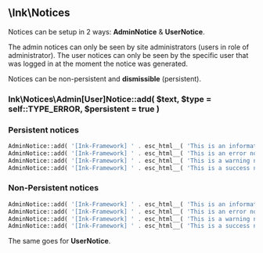 ## \Ink\Notices

Notices can be setup in 2 ways: **AdminNotice** & **UserNotice**.

The admin notices can only be seen by site administrators (users in role of administrator).
The user notices can only be seen by the specific user that was logged in at the moment the notice was generated.

Notices can be non-persistent and **dismissible** (persistent).

### Ink\Notices\Admin[User]Notice::add( $text, $type = self::TYPE_ERROR, $persistent = true )


### Persistent notices
```php
AdminNotice::add( '[Ink-Framework] ' . esc_html__( 'This is an informational notice.', 'ink-fw' ), AdminNotice::TYPE_INFO );
AdminNotice::add( '[Ink-Framework] ' . esc_html__( 'This is an error notice.', 'ink-fw' ), AdminNotice::TYPE_ERROR );
AdminNotice::add( '[Ink-Framework] ' . esc_html__( 'This is a warning notice.', 'ink-fw' ), AdminNotice::TYPE_WARNING );
AdminNotice::add( '[Ink-Framework] ' . esc_html__( 'This is a success notice.', 'ink-fw' ), AdminNotice::TYPE_SUCCESS );
```

### Non-Persistent notices

```php
AdminNotice::add( '[Ink-Framework] ' . esc_html__( 'This is an informational notice.', 'ink-fw' ), AdminNotice::TYPE_INFO, false );
AdminNotice::add( '[Ink-Framework] ' . esc_html__( 'This is an error notice.', 'ink-fw' ), AdminNotice::TYPE_ERROR, false );
AdminNotice::add( '[Ink-Framework] ' . esc_html__( 'This is a warning notice.', 'ink-fw' ), AdminNotice::TYPE_WARNING, false );
AdminNotice::add( '[Ink-Framework] ' . esc_html__( 'This is a success notice.', 'ink-fw' ), AdminNotice::TYPE_SUCCESS, false );
```

The same goes for **UserNotice**.

